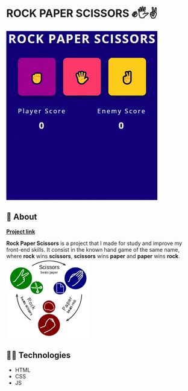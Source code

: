 # ROCK PAPER SCISSORS ✊🖐✌

![app working](images/gif.gif)

## 📌 About 

**[Project link](https://vithorfjm.github.io/rock-paper-scissors/)**

**Rock Paper Scissors** is a project that I made for study and improve my front-end skills. It consist in the known hand game of the same name, where **rock** wins **scissors**, **scissors** wins **paper** and **paper** wins **rock**.
![rock paper scissors explanation](images/rps-explain.png)

## 👨‍💻 Technologies

- HTML
- CSS
- JS

